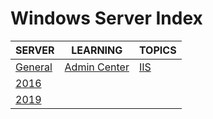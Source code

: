 # Windows Server Index

|SERVER|LEARNING|TOPICS|
|---|---|---|
|[General](windows/server/server-general)|[Admin Center](windows/server/server-general#windows-admin-center)|[IIS](windows/server/server-general#iis)|
|[2016](windows/server/server-2016)|||
|[2019](windows/server/server-2019)|||
